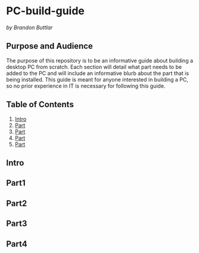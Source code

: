 # PC-build-guide
*by Brandon Buttlar*

## Purpose and Audience
The purpose of this repository is to be an informative guide about building a desktop PC from scratch. Each section will detail what part needs to be added to the PC and will include an informative blurb about the part that is being installed. This guide is meant for anyone interested in building a PC, so no prior experience in IT is necessary for following this guide.

## Table of Contents
1. [Intro](#Intro)
2. [Part](#Part1)
3. [Part](#Part2)
4. [Part](#Part3)
5. [Part](#Part4)

## Intro


## Part1

## Part2

## Part3

## Part4
